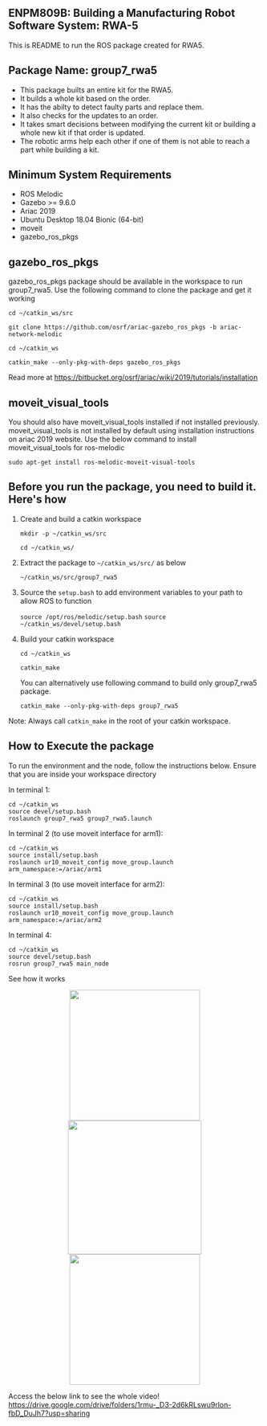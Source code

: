 ## **ENPM809B: Building a Manufacturing Robot Software System: RWA-5**

This is README to run the ROS package created for RWA5. 

## **Package Name: group7_rwa5**
* This package builts an entire kit for the RWA5. 
* It builds a whole kit based on the order.
* It has the abilty to detect faulty parts and replace them.
* It also checks for the updates to an order.
* It takes smart decisions between modifying the current kit or building a whole new kit if that order is updated.
* The robotic arms help each other if one of them is not able to reach a part while building a kit.
## **Minimum System Requirements**
  * ROS Melodic 
  * Gazebo >= 9.6.0 
  * Ariac 2019
  * Ubuntu Desktop 18.04 Bionic (64-bit)
  * moveit
  * gazebo_ros_pkgs 

## gazebo_ros_pkgs
gazebo_ros_pkgs package should be available in the workspace to run group7_rwa5. Use the following command to 
clone the package and get it working

`cd ~/catkin_ws/src`

`git clone https://github.com/osrf/ariac-gazebo_ros_pkgs -b ariac-network-melodic`

`cd ~/catkin_ws`

`catkin_make --only-pkg-with-deps gazebo_ros_pkgs`

Read more at https://bitbucket.org/osrf/ariac/wiki/2019/tutorials/installation

## moveit_visual_tools
You should also have moveit_visual_tools installed if not installed previously. moveit_visual_tools is not installed by default using installation instructions on ariac 2019 website. Use the below command to install moveit_visual_tools for ros-melodic

  `sudo apt-get install ros-melodic-moveit-visual-tools`

## **Before you run the package, you need to build it. Here's how**

1. Create and build a catkin workspace

      `mkdir -p ~/catkin_ws/src`
       
      `cd ~/catkin_ws/`

2.  Extract the package to `~/catkin_ws/src/` as below

      `~/catkin_ws/src/group7_rwa5`
         
3. Source the `setup.bash` to add environment variables to your path to allow ROS to function

      `source /opt/ros/melodic/setup.bash`
      `source ~/catkin_ws/devel/setup.bash`

4. Build your catkin workspace

      `cd ~/catkin_ws`

      `catkin_make`

    You can alternatively use following command to build only group7_rwa5 package.
  
    `catkin_make --only-pkg-with-deps group7_rwa5`

  Note: Always call `catkin_make` in the root of your catkin workspace. 

 
## **How to Execute the package**

To run the environment and the node, follow the instructions below.
Ensure that you are inside your workspace directory

In terminal 1:

	cd ~/catkin_ws
	source devel/setup.bash
	roslaunch group7_rwa5 group7_rwa5.launch


In terminal 2 (to use moveit interface for arm1):

	cd ~/catkin_ws
	source install/setup.bash
	roslaunch ur10_moveit_config move_group.launch arm_namespace:=/ariac/arm1

In terminal 3 (to use moveit interface for arm2):

	cd ~/catkin_ws
	source install/setup.bash
    roslaunch ur10_moveit_config move_group.launch arm_namespace:=/ariac/arm2

In terminal 4:

	cd ~/catkin_ws
	source devel/setup.bash
    rosrun group7_rwa5 main_node

See how it works

<p align="center">
<img src="gifs/1.gif" width="260">
<img src="gifs/2.gif" width="266">
<img src="gifs/3.gif" width="260">
</p>

Access the below link to see the whole video!
https://drive.google.com/drive/folders/1rmu-_D3-2d6kRLswu9rlon-fbD_DuJh7?usp=sharing
